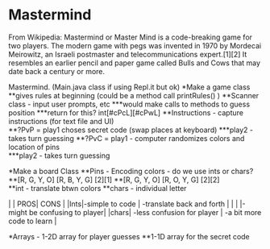 # Mastermind

From Wikipedia: Mastermind or Master Mind is a code-breaking game for two players. The modern game with pegs was invented in 1970 by Mordecai Meirowitz, an Israeli postmaster and telecommunications expert.[1][2] It resembles an earlier pencil and paper game called Bulls and Cows that may date back a century or more.

Mastermind.  (Main.java class if using Repl.it but ok)
*Make a game class
**gives rules at beginning (could be a method call printRules() )
**Scanner class - input user prompts, etc
***would make calls to methods to guess position
***return for this? int[#cPcL][#cPwL]
**Instructions - capture instructions (for text file and UI)\
**?PvP = play1 choses secret code (swap places at keyboard)
***play2 - takes turn guessing
**?PvC	= play1 - computer randomizes colors and location of pins				
***play2 - takes turn guessing
		
*Make a board Class
**Pins - Encoding colors - do we use ints or chars?
**[R, G, Y, O]   [R, B, Y, G]  [2][1]
**[R, G, Y, O]   [R, O, Y, G]  [2][2]   
**int - translate btwn colors
**chars - individual letter

|  | PROS| CONS |
|Ints|-simple to code | -translate back and forth |
|   |		     |-might be confusing to player|
|chars| -less confusion for player | -a bit more code to learn |	 

*Arrays - 1-2D array for player guesses
	**1-1D array for the secret code
